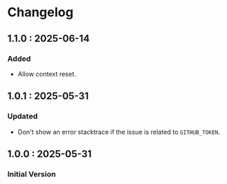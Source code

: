 # Changelog

## 1.1.0 : 2025-06-14

### Added
* Allow context reset.

## 1.0.1 : 2025-05-31

### Updated
* Don't show an error stacktrace if the issue is related to `GITHUB_TOKEN`.

## 1.0.0 : 2025-05-31

### Initial Version
